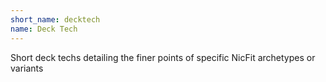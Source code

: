```yaml
---
short_name: decktech
name: Deck Tech
---
```

Short deck techs detailing the finer points of specific NicFit archetypes or variants
